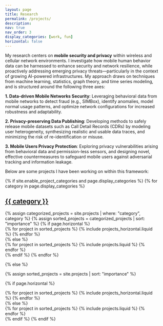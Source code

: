 ```yaml
---
layout: page
title: Research
permalink: /projects/
description: 
nav: true
nav_order: 3
display_categories: [work, fun]
horizontal: false
---
```


My research centers on **mobile security and privacy** within wireless and cellular network environments. I investigate how mobile human behavior data can be harnessed to enhance security and network resilience, while proactively addressing emerging privacy threats—particularly in the context of growing AI-powered infrastructures. My approach draws on techniques from machine learning, statistics, graph theory, and time series modeling, and is structured around the following three axes:

**1. Data-driven Mobile Networks Security**: Leveraging behavioral data from mobile networks to detect fraud (e.g., SIMBox), identify anomalies, model normal usage patterns, and optimize network configurations for increased robustness and adaptability.

**2. Privacy-preserving Data Publishing**: Developing methods to safely release mobile datasets such as Call Detail Records (CDRs) by modeling user heterogeneity, synthesizing realistic and usable data traces, and minimizing the risk of re-identification or misuse.

**3. Mobile Users Privacy Protection**: Exploring privacy vulnerabilities arising from behavioral data and permission-less sensors, and designing novel, effective countermeasures to safeguard mobile users against adversarial tracking and information leakage.

Below are some projects I have been working on within this framework:


<!-- pages/projects.md -->
<div class="projects">
{% if site.enable_project_categories and page.display_categories %}
  <!-- Display categorized projects -->
  {% for category in page.display_categories %}
  <a id="{{ category }}" href=".#{{ category }}">
    <h2 class="category">{{ category }}</h2>
  </a>
  {% assign categorized_projects = site.projects | where: "category", category %}
  {% assign sorted_projects = categorized_projects | sort: "importance" %}
  <!-- Generate cards for each project -->
  {% if page.horizontal %}
  <div class="container">
    <div class="row row-cols-1 row-cols-md-2">
    {% for project in sorted_projects %}
      {% include projects_horizontal.liquid %}
    {% endfor %}
    </div>
  </div>
  {% else %}
  <div class="row row-cols-1 row-cols-md-3">
    {% for project in sorted_projects %}
      {% include projects.liquid %}
    {% endfor %}
  </div>
  {% endif %}
  {% endfor %}

{% else %}

<!-- Display projects without categories -->

{% assign sorted_projects = site.projects | sort: "importance" %}

  <!-- Generate cards for each project -->

{% if page.horizontal %}

  <div class="container">
    <div class="row row-cols-1 row-cols-md-2">
    {% for project in sorted_projects %}
      {% include projects_horizontal.liquid %}
    {% endfor %}
    </div>
  </div>
  {% else %}
  <div class="row row-cols-1 row-cols-md-3">
    {% for project in sorted_projects %}
      {% include projects.liquid %}
    {% endfor %}
  </div>
  {% endif %}
{% endif %}
</div>
